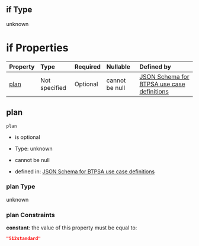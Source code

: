 ## if Type

unknown

# if Properties

| Property      | Type          | Required | Nullable       | Defined by                                                                                                                                                                                                                                  |
| :------------ | :------------ | :------- | :------------- | :------------------------------------------------------------------------------------------------------------------------------------------------------------------------------------------------------------------------------------------ |
| [plan](#plan) | Not specified | Optional | cannot be null | [JSON Schema for BTPSA use case definitions](btpsa-usecase-properties-services-items-allof-1-then-allof-44-then-allof-9-if-properties-plan.md "undefined#/properties/services/items/allOf/1/then/allOf/44/then/allOf/9/if/properties/plan") |

## plan



`plan`

*   is optional

*   Type: unknown

*   cannot be null

*   defined in: [JSON Schema for BTPSA use case definitions](btpsa-usecase-properties-services-items-allof-1-then-allof-44-then-allof-9-if-properties-plan.md "undefined#/properties/services/items/allOf/1/then/allOf/44/then/allOf/9/if/properties/plan")

### plan Type

unknown

### plan Constraints

**constant**: the value of this property must be equal to:

```json
"512standard"
```
